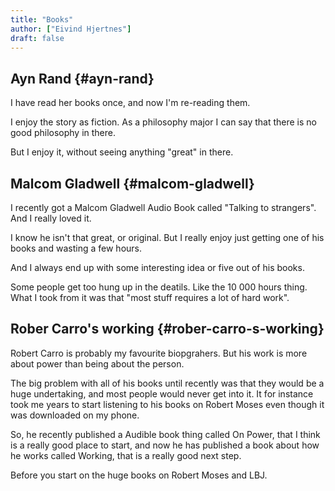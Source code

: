 ```yaml
---
title: "Books"
author: ["Eivind Hjertnes"]
draft: false
---
```


## Ayn Rand {#ayn-rand}

I have read her books once, and now I'm re-reading them.

I enjoy the story as fiction. As a philosophy major I can say that there is no good philosophy in there.

But I enjoy it, without seeing anything "great" in there.


## Malcom Gladwell {#malcom-gladwell}

I recently got a Malcom Gladwell Audio Book called "Talking to strangers". And I really loved it.

I know he isn't that great, or original. But I really enjoy just getting one of his books and wasting a few hours.

And I always end up with some interesting idea or five out of his books.

Some people get too hung up in the deatils. Like the 10 000 hours thing. What I took from it was that "most stuff requires a lot of hard work".


## Rober Carro's working {#rober-carro-s-working}

Robert Carro is probably my favourite biopgrahers. But his work is more about power than being about the person.

The big problem with all of his books until recently was that they would be a huge undertaking, and most people would never get into it. It for instance took me years to start listening to his books on Robert Moses even though it was downloaded on my phone.

So, he recently published a Audible book thing called On Power, that I think is a really good place to start, and now he has published a book about how he works called Working, that is a really good next step.

Before you start on the huge books on Robert Moses and LBJ.
